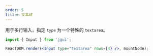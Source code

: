 ```yaml
---
order: 5
title: 文本域
---
```


用于多行输入，指定 `type` 为一个特殊的 `textarea`。

````jsx
import { Input } from 'jgui';

ReactDOM.render(<Input type="textarea" rows={4} />, mountNode);
````
